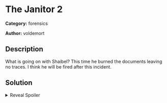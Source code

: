 # The Janitor 2
**Category:** forensics

**Author:** voldemort

## Description

What is going on with Shaibel? This time he burned the documents leaving no traces. I think he will be fired after this incident. 

## Solution

<details>
 <summary>Reveal Spoiler</summary>

Episode2 (Shift + deleted => Flag file Elizabeth.xls)
Hint 1: Image mounting sometimes help
Flag: I analyze games.
Solution: FTK deleted file is in the root folder
</details>
